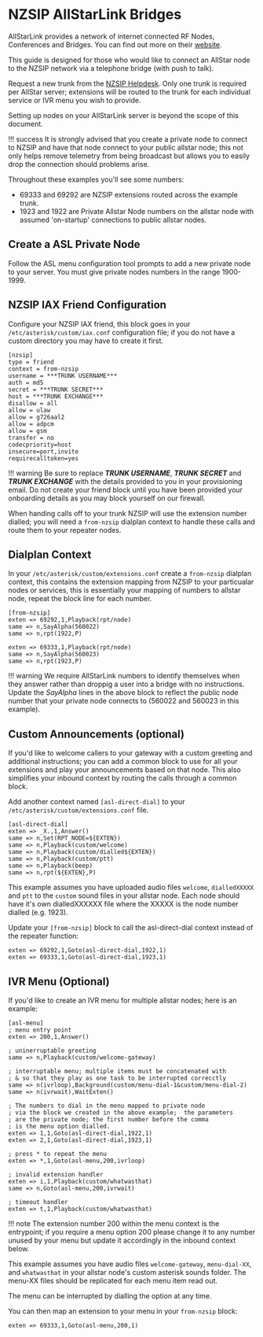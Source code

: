 # NZSIP AllStarLink Bridges

AllStarLink provides a network of internet connected RF Nodes, Conferences and Bridges.  You can find out more on their [website](https://allstarlink.org).

This guide is designed for those who would like to connect an AllStar node to the NZSIP network via a telephone bridge (with push to talk).

Request a new trunk from the [NZSIP Helpdesk](https://helpdesk.nzsip.nz).  Only one trunk is required per AllStar server; extensions will be routed to the trunk for each individual service or IVR menu you wish to provide.

Setting up nodes on your AllStarLink server is beyond the scope of this document.

!!! success
    It is strongly advised that you create a private node to connect to NZSIP and have that node connect to your public allstar node; this not only helps remove telemetry from being broadcast but allows you to easily drop the connection should problems arise.


Throughout these examples you'll see some numbers:

* 69333 and 69292 are NZSIP extensions routed across the example trunk.
* 1923 and 1922 are Private Allstar Node numbers on the allstar node with assumed 'on-startup' connections to public allstar nodes.


## Create a ASL Private Node

Follow the ASL menu configuration tool prompts to add a new private node to your server.   You must give private nodes numbers in the range 1900-1999.  


## NZSIP IAX Friend Configuration

Configure your NZSIP IAX friend, this block goes in your `/etc/asterisk/custom/iax.conf` configuration file; if you do not have a custom directory you may have to create it first.

```
[nzsip]
type = friend
context = from-nzsip
username = ***TRUNK USERNAME***
auth = md5
secret = ***TRUNK SECRET***
host = ***TRUNK EXCHANGE***
disallow = all                    
allow = ulaw
allow = g726aal2
allow = adpcm
allow = gsm                       
transfer = no
codecpriority=host
insecure=port,invite
requirecalltoken=yes
```

!!! warning
    Be sure to replace ***TRUNK USERNAME***, ***TRUNK SECRET*** and ***TRUNK EXCHANGE*** with the details provided to you in your provisioning email.  Do not create your friend block until you have been provided your onboarding details as you may block yourself on our firewall.

When handing calls off to your trunk NZSIP will use the extension number dialled; you will need a `from-nzsip` dialplan context to handle these calls and route them to your repeater nodes.


## Dialplan Context

In your `/etc/asterisk/custom/extensions.conf` create a `from-nzsip` dialplan context, this contains the extension mapping from NZSIP to your particualar nodes or services, this is essentially your mapping of numbers to allstar node, repeat the block line for each number.


```
[from-nzsip]
exten => 69292,1,Playback(rpt/node)
same => n,SayAlpha(560022)
same => n,rpt(1922,P)

exten => 69333,1,Playback(rpt/node)
same => n,SayAlpha(560023)
same => n,rpt(1923,P)
```

!!! warning
    We require AllStarLink numbers to identify themselves when they answer rather than droppig a user into a bridge with no instructions.  Update the *SayAlpha* lines in the above block to reflect the public node number that your private node connects to (560022 and 560023 in this example).


## Custom Announcements  (optional)

If you'd like to welcome callers to your gateway with a custom greeting and additional instructions; you can add a common block to use for all your extensions and play your announcements based on that node.    This also simplifies your inbound context by routing the calls through a common block.


Add another context named `[asl-direct-dial]` to your `/etc/asterisk/custom/extensions.conf` file.

```
[asl-direct-dial]
exten => _X.,1,Answer()
same => n,Set(RPT_NODE=${EXTEN})
same => n,Playback(custom/welcome)
same => n,Playback(custom/dialled${EXTEN})
same => n,Playback(custom/ptt)
same => n,Playback(beep)
same => n,rpt(${EXTEN},P)
```

This example assumes you have uploaded audio files `welcome`, `dialledXXXXX` and `ptt` to the `custom` sound files in your allstar node.  Each node should have it's own dialledXXXXXX file where the XXXXX is the node number dialled (e.g. 1923).

Update your `[from-nzsip]` block to call the asl-direct-dial context instead of the repeater function:

```
exten => 69292,1,Goto(asl-direct-dial,1922,1)
exten => 69333,1,Goto(asl-direct-dial,1923,1)
```

## IVR Menu (Optional)

If you'd like to create an IVR menu for multiple allstar nodes; here is an example:


```
[asl-menu]
; menu entry point
exten => 200,1,Answer()

; uninerruptable greeting
same => n,Playback(custom/welcome-gateway)

; interruptable menu; multiple items must be concatenated with
; & so that they play as one task to be interrupted correcctly
same => n(ivrloop),Background(custom/menu-dial-1&custom/menu-dial-2)
same => n(ivrwait),WaitExten()

; The numbers to dial in the menu mapped to private node
; via the block we created in the above example;  the parameters
; are the private node; the first number before the comma 
; is the menu option dialled.
exten => 1,1,Goto(asl-direct-dial,1922,1)
exten => 2,1,Goto(asl-direct-dial,1923,1)

; press * to repeat the menu
exten => *,1,Goto(asl-menu,200,ivrloop)

; invalid extension handler
exten => i,1,Playback(custom/whatwasthat)
same => n,Goto(asl-menu,200,ivrwait)

; timeout handler
exten => t,1,Playback(custom/whatwasthat)
```
!!! note
    The extension number 200 within the menu context is the entrypoint; if you require a menu option 200 please change it to any number unused by your menu but update it accordingly in the inbound context below.

This example assumes you have audio files `welcome-gateway`, `menu-dial-XX`, and `whatwasthat` in your allstar node's custom asterisk sounds folder. The menu-XX files should be replicated for each menu item read out.  

The menu can be interrupted by dialling the option at any time.

You can then map an extension to your menu in your `from-nzsip` block:

```
exten => 69333,1,Goto(asl-menu,200,1) 
```



